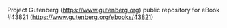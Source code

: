 Project Gutenberg (https://www.gutenberg.org) public repository for eBook #43821 (https://www.gutenberg.org/ebooks/43821)

